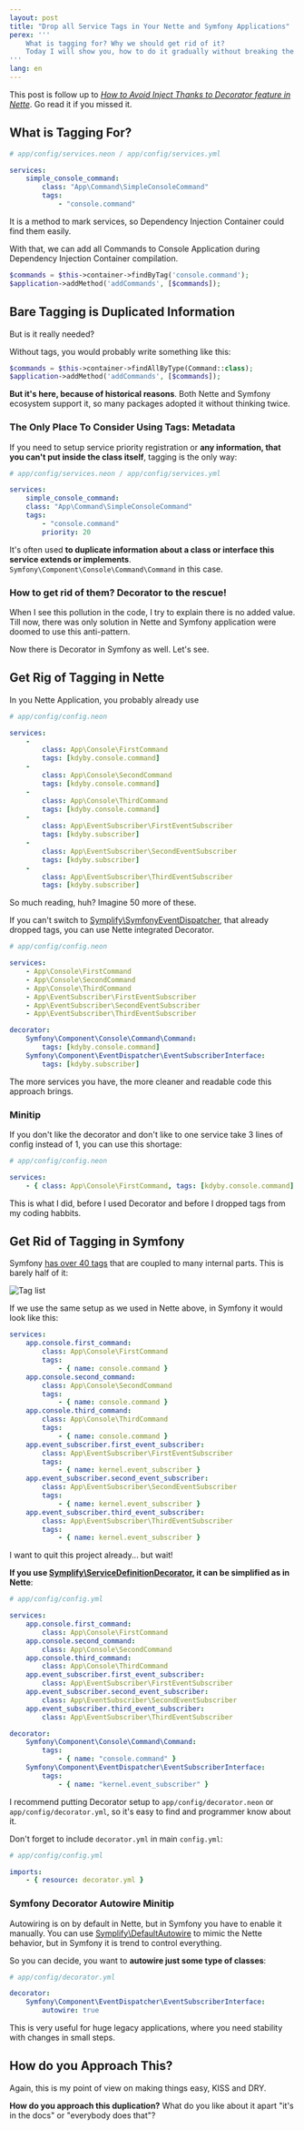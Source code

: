 ```yaml
---
layout: post
title: "Drop all Service Tags in Your Nette and Symfony Applications"
perex: '''
    What is tagging for? Why we should get rid of it?
    Today I will show you, how to do it gradually without breaking the application.
'''
lang: en
---
```


This post is follow up to *[How to Avoid Inject Thanks to Decorator feature in Nette](/blog/2016/12/24/how-to-avoid-inject-thanks-to-decorator-feature-in-nette/)*. Go read it if you missed it.


## What is Tagging For?

```yaml
# app/config/services.neon / app/config/services.yml

services:
    simple_console_command:
        class: "App\Command\SimpleConsoleCommand"
        tags:
            - "console.command"
```

It is a method to mark services, so Dependency Injection Container could find them easily.

With that, we can add all Commands to Console Application during Dependency Injection Container compilation.

```php
$commands = $this->container->findByTag('console.command');
$application->addMethod('addCommands', [$commands]);
```

## Bare Tagging is Duplicated Information

But is it really needed?

Without tags, you would probably write something like this:

```php
$commands = $this->container->findAllByType(Command::class);
$application->addMethod('addCommands', [$commands]);
```

**But it's here, because of historical reasons**. Both Nette and Symfony ecosystem support it, so many packages adopted
it without thinking twice.



### The Only Place To Consider Using Tags: Metadata

If you need to setup service priority registration or **any information, that you can't put inside the class
itself**, tagging is the only way:

```yaml
# app/config/services.neon / app/config/services.yml

services:
    simple_console_command:
    class: "App\Command\SimpleConsoleCommand"
    tags:
        - "console.command"
        priority: 20
```

It's often used **to duplicate information about a class or interface this service extends or implements**. `Symfony\Component\Console\Command\Command` in this case.


### How to get rid of them? Decorator to the rescue!

When I see this pollution in the code, I try to explain there is no added value. Till now, there was only solution in
Nette and Symfony application were doomed to use this anti-pattern.

Now there is Decorator in Symfony as well. Let's see.


## Get Rig of Tagging in Nette

In you Nette Application, you probably already use

```yaml
# app/config/config.neon

services:
    -
        class: App\Console\FirstCommand
        tags: [kdyby.console.command]
    -
        class: App\Console\SecondCommand
        tags: [kdyby.console.command]
    -
        class: App\Console\ThirdCommand
        tags: [kdyby.console.command]
    -
        class: App\EventSubscriber\FirstEventSubscriber
        tags: [kdyby.subscriber]
    -
        class: App\EventSubscriber\SecondEventSubscriber
        tags: [kdyby.subscriber]
    -
        class: App\EventSubscriber\ThirdEventSubscriber
        tags: [kdyby.subscriber]
```

So much reading, huh? Imagine 50 more of these.

If you can't switch to [Symplify\SymfonyEventDispatcher](https://github.com/Symplify/SymfonyEventDispatcher), that already dropped tags, you can use Nette integrated Decorator.

```yaml
# app/config/config.neon

services:
    - App\Console\FirstCommand
    - App\Console\SecondCommand
    - App\Console\ThirdCommand
    - App\EventSubscriber\FirstEventSubscriber
    - App\EventSubscriber\SecondEventSubscriber
    - App\EventSubscriber\ThirdEventSubscriber

decorator:
    Symfony\Component\Console\Command\Command:
        tags: [kdyby.console.command]
    Symfony\Component\EventDispatcher\EventSubscriberInterface:
        tags: [kdyby.subscriber]
```

The more services you have, the more cleaner and readable code this approach brings.


### Minitip

If you don't like the decorator and don't like to one service take 3 lines of config instead of 1, you can use this
shortage:

```yaml
# app/config/config.neon

services:
    - { class: App\Console\FirstCommand, tags: [kdyby.console.command] }
```

This is what I did, before I used Decorator and before I dropped tags from my coding habbits.


## Get Rid of Tagging in Symfony

Symfony [has over 40 tags](http://symfony.com/doc/current/reference/dic_tags.html) that are coupled to many internal parts. This is barely half of it:

<img src="/assets/images/posts/2017/decorator/symfony-tags-half.png" class="thumbnail" alt="Tag list">

If we use the same setup as we used in Nette above, in Symfony it would look like this:

```yaml
services:
    app.console.first_command:
        class: App\Console\FirstCommand
        tags:
            - { name: console.command }
    app.console.second_command:
        class: App\Console\SecondCommand
        tags:
            - { name: console.command }
    app.console.third_command:
        class: App\Console\ThirdCommand
        tags:
            - { name: console.command }
    app.event_subscriber.first_event_subscriber:
        class: App\EventSubscriber\FirstEventSubscriber
        tags:
            - { name: kernel.event_subscriber }
    app.event_subscriber.second_event_subscriber:
        class: App\EventSubscriber\SecondEventSubscriber
        tags:
            - { name: kernel.event_subscriber }
    app.event_subscriber.third_event_subscriber:
        class: App\EventSubscriber\ThirdEventSubscriber
        tags:
            - { name: kernel.event_subscriber }
```

I want to quit this project already... but wait!

**If you use [Symplify\ServiceDefinitionDecorator](https://github.com/Symplify/ServiceDefinitionDecorator#install), it
can be simplified as in Nette**:

```yaml
# app/config/config.yml

services:
    app.console.first_command:
        class: App\Console\FirstCommand
    app.console.second_command:
        class: App\Console\SecondCommand
    app.console.third_command:
        class: App\Console\ThirdCommand
    app.event_subscriber.first_event_subscriber:
        class: App\EventSubscriber\FirstEventSubscriber
    app.event_subscriber.second_event_subscriber:
        class: App\EventSubscriber\SecondEventSubscriber
    app.event_subscriber.third_event_subscriber:
        class: App\EventSubscriber\ThirdEventSubscriber

decorator:
    Symfony\Component\Console\Command\Command:
        tags:
            - { name: "console.command" }
    Symfony\Component\EventDispatcher\EventSubscriberInterface:
        tags:
            - { name: "kernel.event_subscriber" }
```


I recommend putting Decorator setup to `app/config/decorator.neon` or `app/config/decorator.yml`, so it's easy to
find and programmer know about it.

Don't forget to include `decorator.yml` in main `config.yml`:

```yaml
# app/config/config.yml

imports:
    - { resource: decorator.yml }
```

### Symfony Decorator Autowire Minitip

Autowiring is on by default in Nette, but in Symfony you have to enable it manually. You can use
[Symplify\DefaultAutowire](https://github.com/Symplify/DefaultAutowire) to mimic the Nette behavior, but in Symfony
it is trend to control everything.

So you can decide, you want to **autowire just some type of classes**:

```yaml
# app/config/decorator.yml

decorator:
    Symfony\Component\EventDispatcher\EventSubscriberInterface:
        autowire: true
```

This is very useful for huge legacy applications, where you need stability with changes in small steps.

## How do you Approach This?

Again, this is my point of view on making things easy, KISS and DRY.

**How do you approach this duplication?** What do you like about it apart "it's in the docs" or "everybody does that"?